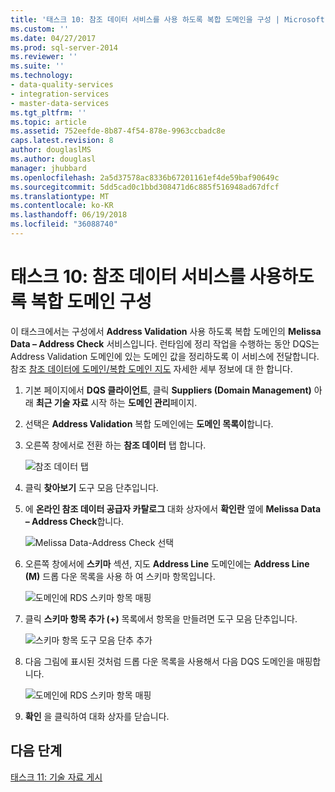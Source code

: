```yaml
---
title: '태스크 10: 참조 데이터 서비스를 사용 하도록 복합 도메인을 구성 | Microsoft Docs'
ms.custom: ''
ms.date: 04/27/2017
ms.prod: sql-server-2014
ms.reviewer: ''
ms.suite: ''
ms.technology:
- data-quality-services
- integration-services
- master-data-services
ms.tgt_pltfrm: ''
ms.topic: article
ms.assetid: 752eefde-8b87-4f54-878e-9963ccbadc8e
caps.latest.revision: 8
author: douglaslMS
ms.author: douglasl
manager: jhubbard
ms.openlocfilehash: 2a5d37578ac8336b67201161ef4de59baf90649c
ms.sourcegitcommit: 5dd5cad0c1bbd308471d6c885f516948ad67dfcf
ms.translationtype: MT
ms.contentlocale: ko-KR
ms.lasthandoff: 06/19/2018
ms.locfileid: "36088740"
---
```

# <a name="task-10-configuring-composite-domain-to-use-reference-data-service"></a>태스크 10: 참조 데이터 서비스를 사용하도록 복합 도메인 구성
  이 태스크에서는 구성에서 **Address Validation** 사용 하도록 복합 도메인의 **Melissa Data – Address Check** 서비스입니다. 런타임에 정리 작업을 수행하는 동안 DQS는 Address Validation 도메인에 있는 도메인 값을 정리하도록 이 서비스에 전달합니다. 참조 [참조 데이터에 도메인/복합 도메인 지도](http://msdn.microsoft.com/library/hh213030.aspx) 자세한 세부 정보에 대 한 합니다.  
  
1.  기본 페이지에서 **DQS 클라이언트**, 클릭 **Suppliers (Domain Management)** 아래 **최근 기술 자료** 시작 하는 **도메인 관리**페이지.  
  
2.  선택은 **Address Validation** 복합 도메인에는 **도메인 목록이**합니다.  
  
3.  오른쪽 창에서로 전환 하는 **참조 데이터** 탭 합니다.  
  
     ![참조 데이터 탭](../../2014/tutorials/media/et-configuringcdtouserds-01.jpg "참조 데이터 탭")  
  
4.  클릭 **찾아보기** 도구 모음 단추입니다.  
  
5.  에 **온라인 참조 데이터 공급자 카탈로그** 대화 상자에서 **확인란** 옆에 **Melissa Data – Address Check**합니다.  
  
     ![Melissa Data-Address Check 선택](../../2014/tutorials/media/et-configuringcdtouserds-02.jpg "Melissa Data-Address Check 선택")  
  
6.  오른쪽 창에서에 **스키마** 섹션, 지도 **Address Line** 도메인에는 **Address Line (M)** 드롭 다운 목록을 사용 하 여 스키마 항목입니다.  
  
     ![도메인에 RDS 스키마 항목 매핑](../../2014/tutorials/media/et-configuringcdtouserds-03.jpg "도메인에 RDS 스키마 항목 매핑")  
  
7.  클릭 **스키마 항목 추가 (+)** 목록에서 항목을 만들려면 도구 모음 단추입니다.  
  
     ![스키마 항목 도구 모음 단추 추가](../../2014/tutorials/media/et-configuringcdtouserds-04.jpg "스키마 항목 도구 모음 단추 추가")  
  
8.  다음 그림에 표시된 것처럼 드롭 다운 목록을 사용해서 다음 DQS 도메인을 매핑합니다.  
  
     ![도메인에 RDS 스키마 항목 매핑](../../2014/tutorials/media/et-configuringcdtouserds-05.jpg "도메인에 RDS 스키마 항목 매핑")  
  
9. **확인** 을 클릭하여 대화 상자를 닫습니다.  
  
## <a name="next-step"></a>다음 단계  
 [태스크 11: 기술 자료 게시](../../2014/tutorials/task-11-publishing-the-knowledge-base.md)  
  
  
